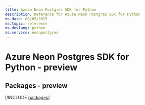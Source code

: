 ```yaml
---
title: Azure Neon Postgres SDK for Python
description: Reference for Azure Neon Postgres SDK for Python
ms.date: 08/05/2025
ms.topic: reference
ms.devlang: python
ms.service: neonpostgres
---
```

# Azure Neon Postgres SDK for Python - preview
## Packages - preview
[!INCLUDE [packages](neon-postgres-index.md)]